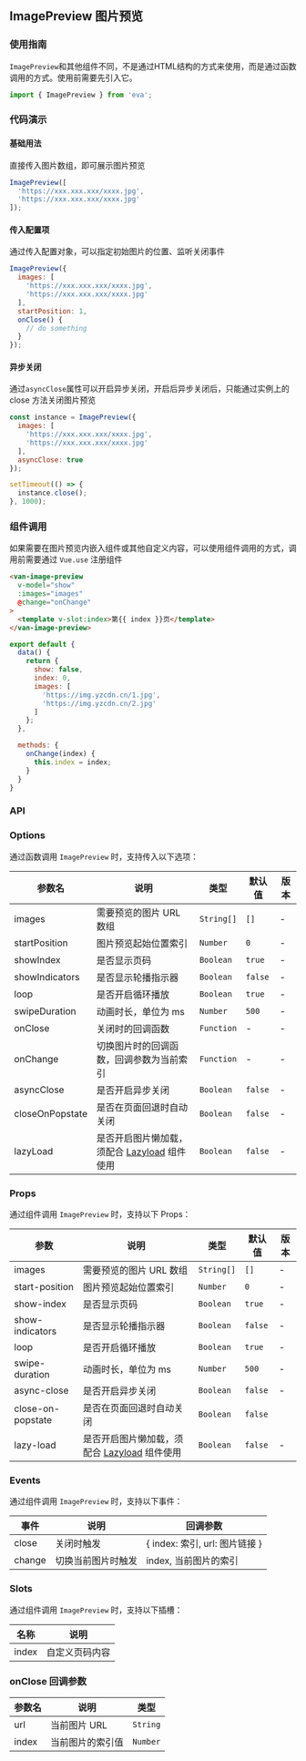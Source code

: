 <!--
 * @Description: In User Settings Edit
 * @Author: your name
 * @Date: 2019-08-15 17:03:39
 * @LastEditTime: 2019-09-03 16:23:21
 * @LastEditors: Please set LastEditors
 -->
## ImagePreview 图片预览

### 使用指南

`ImagePreview`和其他组件不同，不是通过HTML结构的方式来使用，而是通过函数调用的方式。使用前需要先引入它。

```js
import { ImagePreview } from 'eva';
```

### 代码演示

#### 基础用法

直接传入图片数组，即可展示图片预览

```javascript
ImagePreview([
  'https://xxx.xxx.xxx/xxxx.jpg',
  'https://xxx.xxx.xxx/xxxx.jpg'
]);
```

#### 传入配置项

通过传入配置对象，可以指定初始图片的位置、监听关闭事件

```javascript
ImagePreview({
  images: [
    'https://xxx.xxx.xxx/xxxx.jpg',
    'https://xxx.xxx.xxx/xxxx.jpg'
  ],
  startPosition: 1,
  onClose() {
    // do something
  }
});
```

#### 异步关闭

通过`asyncClose`属性可以开启异步关闭，开启后异步关闭后，只能通过实例上的 close 方法关闭图片预览

```javascript
const instance = ImagePreview({
  images: [
    'https://xxx.xxx.xxx/xxxx.jpg',
    'https://xxx.xxx.xxx/xxxx.jpg'
  ],
  asyncClose: true
});

setTimeout(() => {
  instance.close();
}, 1000);
```

### 组件调用

如果需要在图片预览内嵌入组件或其他自定义内容，可以使用组件调用的方式，调用前需要通过 `Vue.use` 注册组件

```html
<van-image-preview
  v-model="show"
  :images="images"
  @change="onChange"
>
  <template v-slot:index>第{{ index }}页</template>
</van-image-preview>
```

```js
export default {
  data() {
    return {
      show: false,
      index: 0,
      images: [
        'https://img.yzcdn.cn/1.jpg',
        'https://img.yzcdn.cn/2.jpg'
      ]
    };
  },

  methods: {
    onChange(index) {
      this.index = index;
    }
  }
}
```

### API

### Options

通过函数调用 `ImagePreview` 时，支持传入以下选项：

| 参数名 | 说明 | 类型 | 默认值 | 版本 |
|------|------|------|------|------|
| images | 需要预览的图片 URL 数组 | `String[]` | `[]` | - |
| startPosition | 图片预览起始位置索引 | `Number` | `0` | - |
| showIndex | 是否显示页码 | `Boolean` | `true` | - |
| showIndicators | 是否显示轮播指示器 | `Boolean` | `false` | - |
| loop | 是否开启循环播放 | `Boolean` | `true` | - |
| swipeDuration | 动画时长，单位为 ms | `Number` | `500` | - |
| onClose | 关闭时的回调函数 | `Function` | - | - |
| onChange | 切换图片时的回调函数，回调参数为当前索引 | `Function` | - | - |
| asyncClose | 是否开启异步关闭 | `Boolean` | `false` | - |
| closeOnPopstate | 是否在页面回退时自动关闭 | `Boolean` | `false` | - |
| lazyLoad | 是否开启图片懒加载，须配合 [Lazyload](#/zh-CN/lazyload) 组件使用 | `Boolean` | `false` | - |

### Props

通过组件调用 `ImagePreview` 时，支持以下 Props：

| 参数 | 说明 | 类型 | 默认值 | 版本 |
|------|------|------|------|------|
| images | 需要预览的图片 URL 数组 | `String[]` | `[]` | - |
| start-position | 图片预览起始位置索引 | `Number` | `0` | - |
| show-index | 是否显示页码 | `Boolean` | `true` | - |
| show-indicators | 是否显示轮播指示器 | `Boolean` | `false` | - |
| loop | 是否开启循环播放 | `Boolean` | `true` | - |
| swipe-duration | 动画时长，单位为 ms | `Number` | `500` | - |
| async-close | 是否开启异步关闭 | `Boolean` | `false` | - |
| close-on-popstate | 是否在页面回退时自动关闭 | `Boolean` | `false` |
| lazy-load | 是否开启图片懒加载，须配合 [Lazyload](#/zh-CN/lazyload) 组件使用 | `Boolean` | `false` | - |

### Events

通过组件调用 `ImagePreview` 时，支持以下事件：

| 事件 | 说明 | 回调参数 |
|------|------|------|
| close | 关闭时触发 | { index: 索引, url: 图片链接 } |
| change | 切换当前图片时触发 | index, 当前图片的索引 |

### Slots

通过组件调用 `ImagePreview` 时，支持以下插槽：

| 名称 | 说明 |
|------|------|
| index | 自定义页码内容 |

### onClose 回调参数

| 参数名 | 说明 | 类型 |
|------|------|------|
| url | 当前图片 URL | `String` |
| index | 当前图片的索引值 | `Number` |
